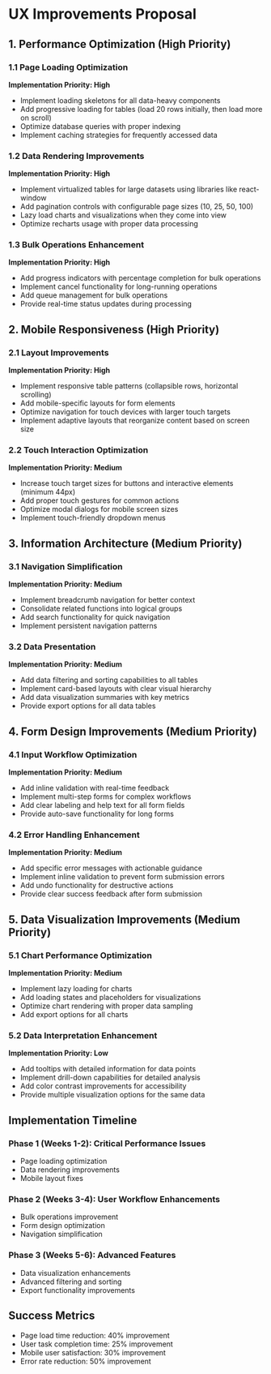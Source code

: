 # UX Improvements Proposal

## 1. Performance Optimization (High Priority)

### 1.1 Page Loading Optimization
**Implementation Priority: High**
- Implement loading skeletons for all data-heavy components
- Add progressive loading for tables (load 20 rows initially, then load more on scroll)
- Optimize database queries with proper indexing
- Implement caching strategies for frequently accessed data

### 1.2 Data Rendering Improvements
**Implementation Priority: High**
- Implement virtualized tables for large datasets using libraries like react-window
- Add pagination controls with configurable page sizes (10, 25, 50, 100)
- Lazy load charts and visualizations when they come into view
- Optimize recharts usage with proper data processing

### 1.3 Bulk Operations Enhancement
**Implementation Priority: High**
- Add progress indicators with percentage completion for bulk operations
- Implement cancel functionality for long-running operations
- Add queue management for bulk operations
- Provide real-time status updates during processing

## 2. Mobile Responsiveness (High Priority)

### 2.1 Layout Improvements
**Implementation Priority: High**
- Implement responsive table patterns (collapsible rows, horizontal scrolling)
- Add mobile-specific layouts for form elements
- Optimize navigation for touch devices with larger touch targets
- Implement adaptive layouts that reorganize content based on screen size

### 2.2 Touch Interaction Optimization
**Implementation Priority: Medium**
- Increase touch target sizes for buttons and interactive elements (minimum 44px)
- Add proper touch gestures for common actions
- Optimize modal dialogs for mobile screen sizes
- Implement touch-friendly dropdown menus

## 3. Information Architecture (Medium Priority)

### 3.1 Navigation Simplification
**Implementation Priority: Medium**
- Implement breadcrumb navigation for better context
- Consolidate related functions into logical groups
- Add search functionality for quick navigation
- Implement persistent navigation patterns

### 3.2 Data Presentation
**Implementation Priority: Medium**
- Add data filtering and sorting capabilities to all tables
- Implement card-based layouts with clear visual hierarchy
- Add data visualization summaries with key metrics
- Provide export options for all data tables

## 4. Form Design Improvements (Medium Priority)

### 4.1 Input Workflow Optimization
**Implementation Priority: Medium**
- Add inline validation with real-time feedback
- Implement multi-step forms for complex workflows
- Add clear labeling and help text for all form fields
- Provide auto-save functionality for long forms

### 4.2 Error Handling Enhancement
**Implementation Priority: Medium**
- Add specific error messages with actionable guidance
- Implement inline validation to prevent form submission errors
- Add undo functionality for destructive actions
- Provide clear success feedback after form submission

## 5. Data Visualization Improvements (Medium Priority)

### 5.1 Chart Performance Optimization
**Implementation Priority: Medium**
- Implement lazy loading for charts
- Add loading states and placeholders for visualizations
- Optimize chart rendering with proper data sampling
- Add export options for all charts

### 5.2 Data Interpretation Enhancement
**Implementation Priority: Low**
- Add tooltips with detailed information for data points
- Implement drill-down capabilities for detailed analysis
- Add color contrast improvements for accessibility
- Provide multiple visualization options for the same data

## Implementation Timeline

### Phase 1 (Weeks 1-2): Critical Performance Issues
- Page loading optimization
- Data rendering improvements
- Mobile layout fixes

### Phase 2 (Weeks 3-4): User Workflow Enhancements
- Bulk operations improvement
- Form design optimization
- Navigation simplification

### Phase 3 (Weeks 5-6): Advanced Features
- Data visualization enhancements
- Advanced filtering and sorting
- Export functionality improvements

## Success Metrics

- Page load time reduction: 40% improvement
- User task completion time: 25% improvement
- Mobile user satisfaction: 30% improvement
- Error rate reduction: 50% improvement